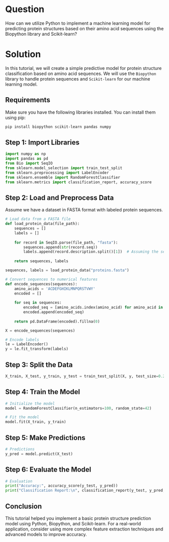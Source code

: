 # Question
How can we utilize Python to implement a machine learning model for predicting protein structures based on their amino acid sequences using the Biopython library and Scikit-learn?

# Solution

In this tutorial, we will create a simple predictive model for protein structure classification based on amino acid sequences. We will use the `Biopython` library to handle protein sequences and `Scikit-learn` for our machine learning model.

## Requirements

Make sure you have the following libraries installed. You can install them using pip:

```bash
pip install biopython scikit-learn pandas numpy
```

## Step 1: Import Libraries

```python
import numpy as np
import pandas as pd
from Bio import SeqIO
from sklearn.model_selection import train_test_split
from sklearn.preprocessing import LabelEncoder
from sklearn.ensemble import RandomForestClassifier
from sklearn.metrics import classification_report, accuracy_score
```

## Step 2: Load and Preprocess Data

Assume we have a dataset in FASTA format with labeled protein sequences.

```python
# Load data from a FASTA file
def load_protein_data(file_path):
    sequences = []
    labels = []
    
    for record in SeqIO.parse(file_path, "fasta"):
        sequences.append(str(record.seq))
        labels.append(record.description.split()[1])  # Assuming the second word is the label
    
    return sequences, labels

sequences, labels = load_protein_data("proteins.fasta")

# Convert sequences to numerical features
def encode_sequences(sequences):
    amino_acids = 'ACDEFGHIKLMNPQRSTVWY'
    encoded = []
    
    for seq in sequences:
        encoded_seq = [amino_acids.index(amino_acid) for amino_acid in seq if amino_acid in amino_acids]
        encoded.append(encoded_seq)
    
    return pd.DataFrame(encoded).fillna(0)

X = encode_sequences(sequences)

# Encode labels
le = LabelEncoder()
y = le.fit_transform(labels)
```

## Step 3: Split the Data

```python
X_train, X_test, y_train, y_test = train_test_split(X, y, test_size=0.2, random_state=42)
```

## Step 4: Train the Model

```python
# Initialize the model
model = RandomForestClassifier(n_estimators=100, random_state=42)

# Fit the model
model.fit(X_train, y_train)
```

## Step 5: Make Predictions

```python
# Predictions
y_pred = model.predict(X_test)
```

## Step 6: Evaluate the Model

```python
# Evaluation
print("Accuracy:", accuracy_score(y_test, y_pred))
print("Classification Report:\n", classification_report(y_test, y_pred, target_names=le.classes_))
```

## Conclusion

This tutorial helped you implement a basic protein structure prediction model using Python, Biopython, and Scikit-learn. For a real-world application, consider using more complex feature extraction techniques and advanced models to improve accuracy.